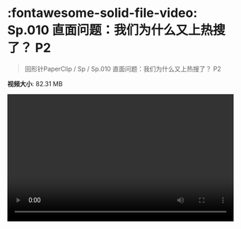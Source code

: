 # :fontawesome-solid-file-video: Sp.010 直面问题：我们为什么又上热搜了？ P2

> 回形针PaperClip / Sp / Sp.010 直面问题：我们为什么又上热搜了？ P2

**视频大小**: 82.31 MB

<video id="V-8862c1ef712a593a7a4ef96f9ad74774" width="512" height="288" preload="none" playsinline webkit-playsinline></video>